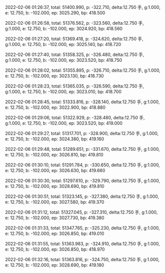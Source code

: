 2022-02-06 01:26:37, total: 51400.990, p: -322.710, delta:12.750 手, g:1.000, e: 12.750, b: -102.000, ep: 3025.290, bp: 418.500

2022-02-06 01:26:58, total: 51376.562, p: -323.560, delta:12.750 手, g:1.000, e: 12.750, b: -102.000, ep: 3024.920, bp: 418.560

2022-02-06 01:27:20, total: 51369.418, p: -324.620, delta:12.750 手, g:1.000, e: 12.750, b: -102.000, ep: 3025.140, bp: 418.720

2022-02-06 01:27:40, total: 51358.325, p: -326.480, delta:12.750 手, g:1.000, e: 12.750, b: -102.000, ep: 3023.520, bp: 418.750

2022-02-06 01:28:02, total: 51355.895, p: -326.710, delta:12.750 手, g:1.000, e: 12.750, b: -102.000, ep: 3023.130, bp: 418.730

2022-02-06 01:28:23, total: 51365.035, p: -326.590, delta:12.750 手, g:1.000, e: 12.750, b: -102.000, ep: 3023.010, bp: 418.700

2022-02-06 01:28:45, total: 51333.816, p: -328.140, delta:12.750 手, g:1.000, e: 12.750, b: -102.000, ep: 3022.900, bp: 418.880

2022-02-06 01:29:06, total: 51322.929, p: -328.480, delta:12.750 手, g:1.000, e: 12.750, b: -102.000, ep: 3023.520, bp: 419.000

2022-02-06 01:29:27, total: 51317.701, p: -328.900, delta:12.750 手, g:1.000, e: 12.750, b: -102.000, ep: 3024.380, bp: 419.160

2022-02-06 01:29:48, total: 51289.651, p: -331.670, delta:12.750 手, g:1.000, e: 12.750, b: -102.000, ep: 3026.810, bp: 419.810

2022-02-06 01:30:10, total: 51291.784, p: -330.650, delta:12.750 手, g:1.000, e: 12.750, b: -102.000, ep: 3026.630, bp: 419.660

2022-02-06 01:30:30, total: 51297.610, p: -329.790, delta:12.750 手, g:1.000, e: 12.750, b: -102.000, ep: 3028.690, bp: 419.810

2022-02-06 01:30:51, total: 51323.145, p: -327.380, delta:12.750 手, g:1.000, e: 12.750, b: -102.000, ep: 3027.580, bp: 419.370

2022-02-06 01:31:12, total: 51327.045, p: -327.310, delta:12.750 手, g:1.000, e: 12.750, b: -102.000, ep: 3027.730, bp: 419.380

2022-02-06 01:31:33, total: 51347.765, p: -325.230, delta:12.750 手, g:1.000, e: 12.750, b: -102.000, ep: 3026.850, bp: 419.010

2022-02-06 01:31:55, total: 51363.983, p: -324.910, delta:12.750 手, g:1.000, e: 12.750, b: -102.000, ep: 3026.850, bp: 418.970

2022-02-06 01:32:16, total: 51363.816, p: -324.750, delta:12.750 手, g:1.000, e: 12.750, b: -102.000, ep: 3028.690, bp: 419.180
